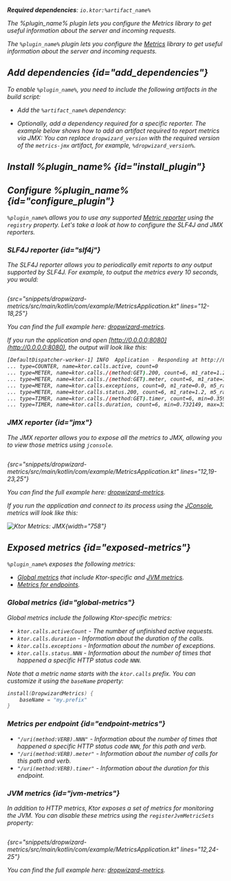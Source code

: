 [//]: # (title: Dropwizard metrics)

<var name="plugin_name" value="DropwizardMetrics"/>
<var name="artifact_name" value="ktor-server-metrics"/>

<tldr>
<p>
<b>Required dependencies</b>: <code>io.ktor:%artifact_name%</code>
</p>
<var name="example_name" value="dropwizard-metrics"/>
<include from="lib.topic" element-id="download_example"/>
</tldr>

<link-summary>The %plugin_name% plugin lets you configure the Metrics library to get useful information about the server and incoming requests.</link-summary>

The `%plugin_name%` plugin lets you configure the [Metrics](http://metrics.dropwizard.io/) library to get useful information about the server and incoming requests.

## Add dependencies {id="add_dependencies"}
To enable `%plugin_name%`, you need to include the following artifacts in the build script:
* Add the `%artifact_name%` dependency:
  <include from="lib.topic" element-id="add_ktor_artifact"/>

* Optionally, add a dependency required for a specific reporter. The example below shows how to add an artifact required to report metrics via JMX:
  <var name="group_id" value="io.dropwizard.metrics"/>
  <var name="artifact_name" value="metrics-jmx"/>
  <var name="version" value="dropwizard_version"/>
  <include from="lib.topic" element-id="add_artifact"/>
  You can replace `dropwizard_version` with the required version of the `metrics-jmx` artifact, for example, `%dropwizard_version%`.

## Install %plugin_name% {id="install_plugin"}

<include from="lib.topic" element-id="install_plugin"/>

## Configure %plugin_name% {id="configure_plugin"}

`%plugin_name%` allows you to use any supported [Metric reporter](http://metrics.dropwizard.io/) using the `registry` property. Let's take a look at how to configure the SLF4J and JMX reporters.

### SLF4J reporter {id="slf4j"}

The SLF4J reporter allows you to periodically emit reports to any output supported by SLF4J.
For example, to output the metrics every 10 seconds, you would:

```kotlin
```
{src="snippets/dropwizard-metrics/src/main/kotlin/com/example/MetricsApplication.kt" lines="12-18,25"}

You can find the full example here: [dropwizard-metrics](https://github.com/ktorio/ktor-documentation/tree/%current-branch%/codeSnippets/snippets/dropwizard-metrics).

If you run the application and open [http://0.0.0.0:8080](http://0.0.0.0:8080), the output will look like this:

```Bash
[DefaultDispatcher-worker-1] INFO  Application - Responding at http://0.0.0.0:8080
... type=COUNTER, name=ktor.calls.active, count=0
... type=METER, name=ktor.calls./(method:GET).200, count=6, m1_rate=1.2, m5_rate=1.2, m15_rate=1.2, mean_rate=0.98655785084844, rate_unit=events/second
... type=METER, name=ktor.calls./(method:GET).meter, count=6, m1_rate=1.2, m5_rate=1.2, m15_rate=1.2, mean_rate=0.9841134429134598, rate_unit=events/second
... type=METER, name=ktor.calls.exceptions, count=0, m1_rate=0.0, m5_rate=0.0, m15_rate=0.0, mean_rate=0.0, rate_unit=events/second
... type=METER, name=ktor.calls.status.200, count=6, m1_rate=1.2, m5_rate=1.2, m15_rate=1.2, mean_rate=0.9866015088545449, rate_unit=events/second
... type=TIMER, name=ktor.calls./(method:GET).timer, count=6, min=0.359683, max=14.213046, mean=2.691307542732234, stddev=5.099546889849414, p50=0.400967, p75=0.618972, p95=14.213046, p98=14.213046, p99=14.213046, p999=14.213046, m1_rate=1.2, m5_rate=1.2, m15_rate=1.2, mean_rate=0.9830677128229028, rate_unit=events/second, duration_unit=milliseconds
... type=TIMER, name=ktor.calls.duration, count=6, min=0.732149, max=33.735719, mean=6.238046092985701, stddev=12.169258340009847, p50=0.778864, p75=1.050454, p95=33.735719, p98=33.735719, p99=33.735719, p999=33.735719, m1_rate=0.2, m5_rate=0.2, m15_rate=0.2, mean_rate=0.6040311229887146, rate_unit=events/second, duration_unit=milliseconds
```

### JMX reporter {id="jmx"}

The JMX reporter allows you to expose all the metrics to JMX, allowing you to view those metrics using `jconsole`.

```kotlin
```
{src="snippets/dropwizard-metrics/src/main/kotlin/com/example/MetricsApplication.kt" lines="12,19-23,25"}

You can find the full example here: [dropwizard-metrics](https://github.com/ktorio/ktor-documentation/tree/%current-branch%/codeSnippets/snippets/dropwizard-metrics).

If you run the application and connect to its process using the [JConsole](https://docs.oracle.com/en/java/javase/17/management/using-jconsole.html), metrics will look like this:

![Ktor Metrics: JMX](jmx.png){width="758"}



## Exposed metrics {id="exposed-metrics"}

`%plugin_name%` exposes the following metrics:

- [Global metrics](#global-metrics) that include Ktor-specific and [JVM metrics](#jvm-metrics).
- [Metrics for endpoints](#endpoint-metrics).

### Global metrics {id="global-metrics"}

Global metrics include the following Ktor-specific metrics:

* `ktor.calls.active`:`Count` - The number of unfinished active requests.
* `ktor.calls.duration` - Information about the duration of the calls.
* `ktor.calls.exceptions` - Information about the number of exceptions.
* `ktor.calls.status.NNN` - Information about the number of times that happened a specific HTTP status code `NNN`.

Note that a metric name starts with the `ktor.calls` prefix. You can customize it using the `baseName` property:

```kotlin
install(DropwizardMetrics) {
    baseName = "my.prefix"
}
```

### Metrics per endpoint {id="endpoint-metrics"}

* `"/uri(method:VERB).NNN"` - Information about the number of times that happened a specific HTTP status code `NNN`, for this path and verb.
* `"/uri(method:VERB).meter"` - Information about the number of calls for this path and verb.
* `"/uri(method:VERB).timer"` - Information about the duration for this endpoint.


### JVM metrics {id="jvm-metrics"}

In addition to HTTP metrics, Ktor exposes a set of metrics for monitoring the JVM. You can disable these metrics using the `registerJvmMetricSets` property:

```kotlin
```
{src="snippets/dropwizard-metrics/src/main/kotlin/com/example/MetricsApplication.kt" lines="12,24-25"}

You can find the full example here: [dropwizard-metrics](https://github.com/ktorio/ktor-documentation/tree/%current-branch%/codeSnippets/snippets/dropwizard-metrics).
